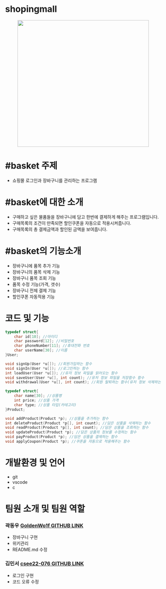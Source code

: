 # shopingmall
<p align="center"><img src="https://cdn.pixabay.com/photo/2013/07/12/17/22/basket-152089_1280.png" width="425" height="410"/></p>

# #basket 주제

- 쇼핑몰 로그인과 장바구니를 관리하는 프로그램

# #basket에 대한 소개

- 구매하고 싶은 물품들을 장바구니에 담고 한번에 결제하게 해주는 프로그램입니다.
- 구매목록의 조건이 만족되면 할인쿠폰을 자동으로 적용시켜줍니다.
- 구매목록의 총 결제금액과 할인된 금액을 보여줍니다.

# #basket의 기능소개

- 장바구니에 품목 추가 기능
- 장바구니의 품목 삭제 기능
- 장바구니 품목 조회 기능
- 품목 수정 기능(가격, 갯수)
- 장바구니 전체 결제 기능
- 할인쿠폰 자동적용 기능

# 코드 및 기능
```c
typedef struct{
    char id[10]; //아이디
    char password[12]; //비밀번호
    char phoneNumber[11]; //휴대전화 번호
    char userName[30]; //이름
}User;

void signUp(User *u[]); //회원가입하는 함수
void signIn(User *u[]); //로그인하는 함수
int loadUser(User *u[]); //유저 정보 파일을 읽어오는 함수
void saveUser(User *u[], int count); //유저 정보 파일을 저장함수 함수
void withdrawal(User *u[], int count); //회원 탈퇴하는 함수(유저 정보 삭제하는 함수)

typedef struct{
    char name[30]; //상품명
    int price; //상품 가격
    char type; //상품 타입(카테고리)
}Product;

void addProduct(Product *p); //상품을 추가하는 함수
int deleteProduct(Product *p[], int count); //담은 상품을 삭제하는 함수
void readProduct(Product *p[], int count); //담은 상품을 조회하는 함수
void updateProduct(Product *p); //담은 상품의 정보를 수정하는 함수
void payProduct(Product *p); //담은 상품을 결제하는 함수
void applyCoupon(Product *p); //쿠폰을 자동으로 적용해주는 함수
```

# 개발환경 및 언어

- git
- vscode
- c

# 팀원 소개 및 팀원 역할
### 곽동우 [GoldenWo1f GITHUB LINK](https://github.com/GoldenWo1f)
- 장바구니 구현
- 위키관리
- README.md 수정
### 김민서 [csee22-076 GITHUB LINK](https://github.com/csee22-076)
- 로그인 구현
- 코드 오류 수정

